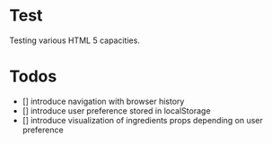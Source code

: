 ﻿# Test


Testing various HTML 5 capacities.


# Todos

- [] introduce navigation with browser history
- [] introduce user preference stored in localStorage
- [] introduce visualization of ingredients props depending on user preference
